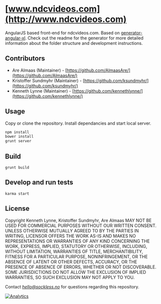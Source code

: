 [www.ndcvideos.com](http://www.ndcvideos.com)
===========

AngularJS based front-end for ndcvideos.com.
Based on [generator-angular-xl](https://github.com/kennethlynne/generator-angular-xl). Check out the readme for the generator for more detailed information about the folder structure and development instructions.

## Contributors
* Are Almaas (Maintainer) - [https://github.com/AlmaasAre/](https://github.com/AlmaasAre/)
* Kristoffer Sundmyhr (Maintainer) - [https://github.com/ksundmyhr/](https://github.com/ksundmyhr/)
* Kenneth Lynne (Maintainer) - [https://github.com/kennethlynne/](https://github.com/kennethlynne/)

## Usage
Copy or clone the repository.
Install dependancies and start local server.

```bash
npm install
bower install
grunt server
```

## Build
`grunt build`

## Develop and run tests
`karma start`

License
--------------
Copyright Kenneth Lynne, Kristoffer Sundmyhr, Are Almaas
MAY NOT BE USED FOR COMMERCIAL PURPOSES WITHOUT OUR WRITTEN CONSENT.
UNLESS OTHERWISE MUTUALLY AGREED TO BY THE PARTIES IN WRITING, LICENSOR OFFERS THE WORK AS-IS AND MAKES NO REPRESENTATIONS OR WARRANTIES OF ANY KIND CONCERNING THE WORK, EXPRESS, IMPLIED, STATUTORY OR OTHERWISE, INCLUDING, WITHOUT LIMITATION, WARRANTIES OF TITLE, MERCHANTIBILITY, FITNESS FOR A PARTICULAR PURPOSE, NONINFRINGEMENT, OR THE ABSENCE OF LATENT OR OTHER DEFECTS, ACCURACY, OR THE PRESENCE OF ABSENCE OF ERRORS, WHETHER OR NOT DISCOVERABLE. SOME JURISDICTIONS DO NOT ALLOW THE EXCLUSION OF IMPLIED WARRANTIES, SO SUCH EXCLUSION MAY NOT APPLY TO YOU.

Contact *hello@sockless.no* for questions regarding this repository.

[![Analytics](https://ga-beacon.appspot.com/UA-46835353-1/ndcvideos.com/README)](https://github.com/igrigorik/ga-beacon)
